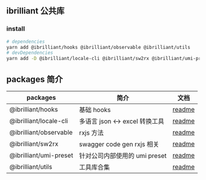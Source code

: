 ## ibrilliant 公共库



### install

```bash
# dependencies
yarn add @ibrilliant/hooks @ibrilliant/observable @ibrilliant/utils
# devDependencies
yarn add -D @ibrilliant/locale-cli @ibrilliant/sw2rx @ibrilliant/umi-preset
```

## packages 简介

| packages               | 简介                           | 文档                                      |
| ---------------------- | ------------------------------ | ----------------------------------------- |
| @ibrilliant/hooks      | 基础 hooks                     | [readme](./packages/hooks/README.md)      |
| @ibrilliant/locale-cli | 多语言 json <-> excel 转换工具 | [readme](./packages/locale-cli/README.md) |
| @ibrilliant/observable | rxjs 方法                      | [readme](./packages/observable/README.md) |
| @ibrilliant/sw2rx      | swagger code gen rxjs 相关     | [readme](./packages/sw2rx/README.md)      |
| @ibrilliant/umi-preset | 针对公司内部使用的 umi preset  | [readme](./packages/umi-preset/README.md) |
| @ibrilliant/utils      | 工具库合集                     | [readme](./packages/utils/README.md)      |

